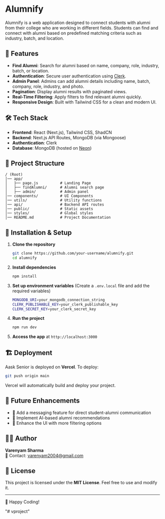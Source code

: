 # Alumnify

Alumnify is a web application designed to connect students with alumni from their college who are working in different fields. Students can find and connect with alumni based on predefined matching criteria such as industry, batch, and location.

## 🚀 Features
- **Find Alumni**: Search for alumni based on name, company, role, industry, batch, or location.
- **Authentication**: Secure user authentication using [Clerk](https://clerk.dev/).
- **Admin Panel**: Admins can add alumni details including name, batch, company, role, industry, and photo.
- **Pagination**: Display alumni results with paginated views.
- **Real-Time Filtering**: Apply filters to find relevant alumni quickly.
- **Responsive Design**: Built with Tailwind CSS for a clean and modern UI.

## 🛠 Tech Stack
- **Frontend**: React (Next.js), Tailwind CSS, ShadCN
- **Backend**: Next.js API Routes, MongoDB (via Mongoose)
- **Authentication**: Clerk
- **Database**: MongoDB (hosted on [Neon](https://neon.tech/))

## 📂 Project Structure
```
/ (Root)
│── app/
│   ├── page.js          # Landing Page
│   ├── findAlumni/      # Alumni search page
│   ├── admin/           # Admin panel
│── components/          # UI Components
│── utils/               # Utility functions
│── api/                 # Backend API routes
│── public/              # Static assets
│── styles/              # Global styles
│── README.md            # Project Documentation
```

## 🔧 Installation & Setup
1. **Clone the repository**
   ```sh
   git clone https://github.com/your-username/alumnify.git
   cd alumnify
   ```
2. **Install dependencies**
   ```sh
   npm install
   ```
3. **Set up environment variables** (Create a `.env.local` file and add the required variables)
   ```sh
   MONGODB_URI=your_mongodb_connection_string
   CLERK_PUBLISHABLE_KEY=your_clerk_publishable_key
   CLERK_SECRET_KEY=your_clerk_secret_key
   ```
4. **Run the project**
   ```sh
   npm run dev
   ```
5. **Access the app** at `http://localhost:3000`

## 🏗 Deployment
Aask Senior is deployed on **Vercel**.
To deploy:
```sh
git push origin main
```
Vercel will automatically build and deploy your project.

## 📝 Future Enhancements
- 🔹 Add a messaging feature for direct student-alumni communication
- 🔹 Implement AI-based alumni recommendations
- 🔹 Enhance the UI with more filtering options

## 🧑‍💻 Author
**Varenyam Sharma**  
📧 Contact: varenyam2004@gmail.com

## 📜 License
This project is licensed under the **MIT License**. Feel free to use and modify it.

---
🚀 Happy Coding!

"# vproject" 
